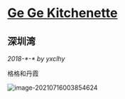 # [Ge Ge Kitchenette](../index.html)

## 深圳湾

*2018-\*-\* by yxclhy*

格格和丹霞

![image-20210716003854624](https://375432636.github.io/myblog.github.io/static/%E6%B7%B1%E5%9C%B3%E6%B9%BE.jpg)